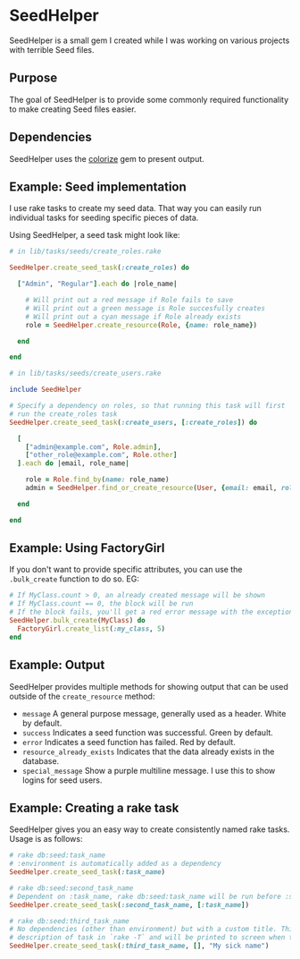 # SeedHelper

SeedHelper is a small gem I created while I was working on various projects with terrible Seed files.

## Purpose

The goal of SeedHelper is to provide some commonly required functionality to make creating Seed files easier.

## Dependencies

SeedHelper uses the [colorize](https://github.com/fazibear/colorize) gem to present output.

## Example: Seed implementation

I use rake tasks to create my seed data. That way you can easily run individual tasks for seeding specific pieces of data.

Using SeedHelper, a seed task might look like:

```ruby
# in lib/tasks/seeds/create_roles.rake

SeedHelper.create_seed_task(:create_roles) do

  ["Admin", "Regular"].each do |role_name|

    # Will print out a red message if Role fails to save
    # Will print out a green message is Role succesfully creates
    # Will print out a cyan message if Role already exists
    role = SeedHelper.create_resource(Role, {name: role_name})

  end

end

# in lib/tasks/seeds/create_users.rake

include SeedHelper

# Specify a dependency on roles, so that running this task will first
# run the create_roles task
SeedHelper.create_seed_task(:create_users, [:create_roles]) do

  [
    ["admin@example.com", Role.admin],
    ["other_role@example.com", Role.other]
  ].each do |email, role_name|

    role = Role.find_by(name: role_name)
    admin = SeedHelper.find_or_create_resource(User, {email: email, role: role_name})

  end

end
```

## Example: Using FactoryGirl

If you don't want to provide specific attributes, you can use the `.bulk_create` function to do so. EG:

```ruby
# If MyClass.count > 0, an already created message will be shown
# If MyClass.count == 0, the block will be run
# If the block fails, you'll get a red error message with the exception printed out.
SeedHelper.bulk_create(MyClass) do
  FactoryGirl.create_list(:my_class, 5)
end
```

## Example: Output

SeedHelper provides multiple methods for showing output that can be used outside of the `create_resource` method:

- `message` A general purpose message, generally used as a header. White by default.
- `success` Indicates a seed function was successful. Green by default.
- `error` Indicates a seed function has failed. Red by default.
- `resource_already_exists` Indicates that the data already exists in the database.
- `special_message` Show a purple multiline message. I use this to show logins for seed users.

## Example: Creating a rake task

SeedHelper gives you an easy way to create consistently named rake tasks. Usage is as follows:

```ruby
# rake db:seed:task_name
# :environment is automatically added as a dependency
SeedHelper.create_seed_task(:task_name)

# rake db:seed:second_task_name
# Dependent on :task_name, rake db:seed:task_name will be run before :second_task_name
SeedHelper.create_seed_task(:second_task_name, [:task_name])

# rake db:seed:third_task_name
# No dependencies (other than environment) but with a custom title. This will show up as
# description of task in `rake -T` and will be printed to screen when task runs
SeedHelper.create_seed_task(:third_task_name, [], "My sick name")
```